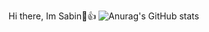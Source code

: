 Hi there, Im Sabin🤙👍
![Anurag's GitHub stats](https://github-readme-stats.vercel.app/api?username=sabhattrai&show_icons=true&theme=radical)
